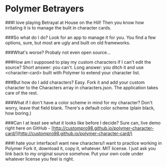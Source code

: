 # Polymer Betrayers
###I love playing Betrayal at House on the Hill!
Then you know how irritating it is to manage the bulit in character cards.

###So what do I do?
Look for an app to manage it for you.  You find a few options, sure, but most are ugly and built on old frameworks.

###What's worse? 
Probaly not even open source...

###How am I supposed to play my custom characters if I can't edit the source?
Short answer: you can't.
Long answer: you ditch it and use &lt;character-card&gt; built with Polymer to extend your character list.

###But how do I add characters?
Easy. Fork it and add your custom character to the Characters array in characters.json. The application takes care of the rest.

###What if I don't have a color scheme in mind for my character?
Don't worry, leave that field blank. There's a default color scheme (plain black, how boring.)

###Can I at least see what it looks like before I decide?
Sure can, live demo right here on GitHub - [http://custompro98.github.io/polymer-character-card/](http://custompro98.github.io/polymer-character-card/)

###I hate your interface/I want new characters/I want to practice working in Polymer
Fork it, download it, copy it, whatever. MIT license. I just ask you link back to my original source somehow. Put your own code under whatever license you feel is right.
